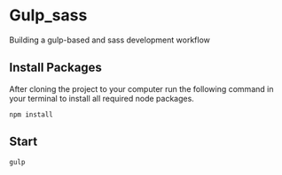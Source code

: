 # Gulp_sass

Building a gulp-based and sass development workflow

## Install Packages

After cloning the project to your computer run the following command in your terminal to install all required node packages.

	npm install	
		

## Start

    gulp
